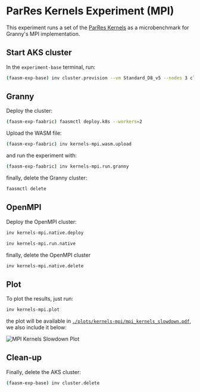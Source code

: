 # ParRes Kernels Experiment (MPI)

This experiment runs a set of the [ParRes Kernels](https://github.com/ParRes/Kernels)
as a microbenchmark for Granny's MPI implementation.

## Start AKS cluster

In the `experiment-base` terminal, run:

```bash
(faasm-exp-base) inv cluster.provision --vm Standard_D8_v5 --nodes 3 cluster.credentials
```

## Granny

Deploy the cluster:

```bash
(faasm-exp-faabric) faasmctl deploy.k8s --workers=2
```

Upload the WASM file:

```bash
(faasm-exp-faabric) inv kernels-mpi.wasm.upload
```

and run the experiment with:

```bash
(faasm-exp-faabric) inv kernels-mpi.run.granny
```

finally, delete the Granny cluster:

```bash
faasmctl delete
```

## OpenMPI

Deploy the OpenMPI cluster:

```bash
inv kernels-mpi.native.deploy
```

```bash
inv kernels-mpi.run.native
```

finally, delete the OpenMPI cluster

```bash
inv kernels-mpi.native.delete
```

## Plot

To plot the results, just run:

```bash
inv kernels-mpi.plot
```

the plot will be available in [`./plots/kernels-mpi/mpi_kernels_slowdown.pdf`](
./plots/kernels-mpi/mpi_kernels_slowdown.pdf), we also include it below:

![MPI Kernels Slowdown Plot](./plots/kernels-mpi/mpi_kernels_slowdown.png)

## Clean-up

Finally, delete the AKS cluster:

```bash
(faasm-exp-base) inv cluster.delete
```
